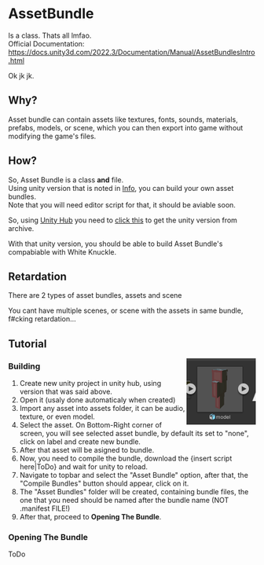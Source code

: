 # AssetBundle
Is a class. Thats all lmfao.  
Official Documentation: https://docs.unity3d.com/2022.3/Documentation/Manual/AssetBundlesIntro.html

Ok jk jk.

## Why?
Asset bundle can contain assets like textures, fonts, sounds, materials, prefabs, models, or scene, which you can then export into game without modifying the game's files.

## How?
So, Asset Bundle is a class __and__ file.  
Using unity version that is noted in [Info](https://github.com/overmet15/WK-Modding-Docs/blob/main/Info.md), you can build your own asset bundles.  
Note that you will need editor script for that, it should be aviable soon.

So, using [Unity Hub](https://unity.com/download) you need to [click this](unityhub://2022.3.32f1) to get the unity version from archive.

With that unity version, you should be able to build Asset Bundle's compabiable with White Knuckle.

## Retardation
There are 2 types of asset bundles, assets and scene

You cant have multiple scenes, or scene with the assets in same bundle, f#cking retardation...

## Tutorial
<a style="text-align: right;">
  <img align="right" src="https://raw.githubusercontent.com/overmet15/WK-Modding-Docs/main/Resources/Images/Minecraft-Player-Model.png" />
</a>

### Building
1. Create new unity project in unity hub, using version that was said above.
2. Open it (usaly done automaticaly when created)
3. Import any asset into assets folder, it can be audio, texture, or even model.
4. Select the asset. On Bottom-Right corner of screen, you will see selected asset bundle, by default its set to "none", click on label and create new bundle.
5. After that asset will be asigned to bundle.
6. Now, you need to compile the bundle, download the {insert script here|ToDo} and wait for unity to reload.
7. Navigate to topbar and select the "Asset Bundle" option, after that, the "Compile Bundles" button should appear, click on it.
8. The "Asset Bundles" folder will be created, containing bundle files, the one that you need should be named after the bundle name (NOT .manifest FILE!)
9. After that, proceed to __Opening The Bundle__.

### Opening The Bundle
ToDo
